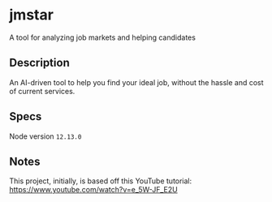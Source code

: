 # jmstar
A tool for analyzing job markets and helping candidates

## Description
An AI-driven tool to help you find your ideal job, without the hassle and cost of current services. 

## Specs
Node version `12.13.0`

## Notes
This project, initially, is based off this YouTube tutorial: https://www.youtube.com/watch?v=e_5W-JF_E2U